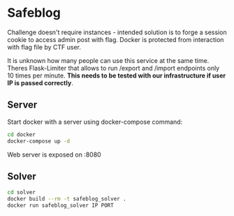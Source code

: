 # Safeblog

Challenge doesn't require instances - intended solution is to forge a session cookie to access admin post with flag. Docker is protected from interaction with flag file by CTF user.

It is unknown how many people can use this service at the same time. Theres Flask-Limiter that allows to run /export and /import endpoints only 10 times per minute. **This needs to be tested with our infrastructure if user IP is passed correctly**.

## Server

Start docker with a server using docker-compose command:
```bash
cd docker
docker-compose up -d 
```

Web server is exposed on :8080

## Solver

```bash
cd solver
docker build --rm -t safeblog_solver .
docker run safeblog_solver IP PORT 
```